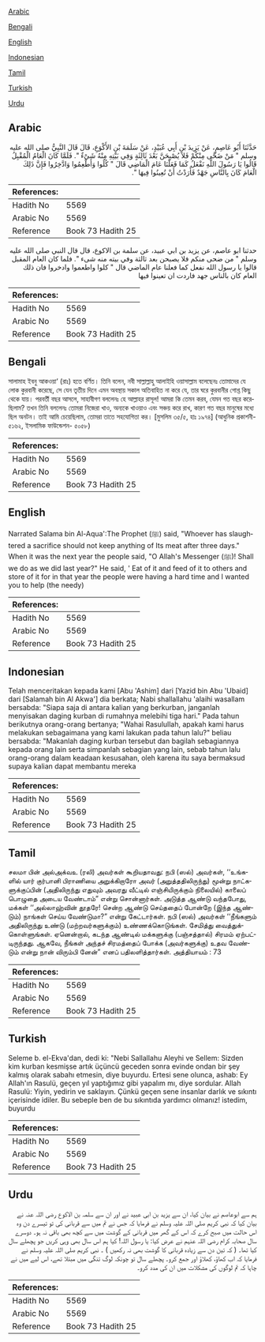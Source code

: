 [Arabic](#arabic)

[Bengali](#bengali)

[English](#english)

[Indonesian](#indonesian)

[Tamil](#tamil)

[Turkish](#turkish)

[Urdu](#urdu)

## Arabic


<div dir="rtl" lang="ar" style={{fontSize:'larger',backgroundColor:'#f8f9fa',padding:20}}>
حَدَّثَنَا أَبُو عَاصِمٍ، عَنْ يَزِيدَ بْنِ أَبِي عُبَيْدٍ، عَنْ سَلَمَةَ بْنِ الأَكْوَعِ، قَالَ قَالَ النَّبِيُّ صلى الله عليه وسلم ‏"‏ مَنْ ضَحَّى مِنْكُمْ فَلاَ يُصْبِحَنَّ بَعْدَ ثَالِثَةٍ وَفِي بَيْتِهِ مِنْهُ شَىْءٌ ‏"‏‏.‏ فَلَمَّا كَانَ الْعَامُ الْمُقْبِلُ قَالُوا يَا رَسُولَ اللَّهِ نَفْعَلُ كَمَا فَعَلْنَا عَامَ الْمَاضِي قَالَ ‏"‏ كُلُوا وَأَطْعِمُوا وَادَّخِرُوا فَإِنَّ ذَلِكَ الْعَامَ كَانَ بِالنَّاسِ جَهْدٌ فَأَرَدْتُ أَنْ تُعِينُوا فِيهَا ‏"‏‏.‏
</div>
<div style={{backgroundColor:'#f8f9fa',padding:20, marginBottom: 10}}><table> <thead> <tr> <th>References:</th> <th></th> </tr> </thead> <tbody><tr><td>Hadith No</td><td>5569</td></tr><tr><td>Arabic No</td><td>5569</td></tr><tr><td>Reference</td><td>Book 73 Hadith 25</td></tr></tbody></table></div>


<div dir="rtl" lang="ar" style={{fontSize:'larger',backgroundColor:'#f8f9fa',padding:20}}>
حدثنا ابو عاصم، عن يزيد بن ابي عبيد، عن سلمة بن الاكوع، قال قال النبي صلى الله عليه وسلم " من ضحى منكم فلا يصبحن بعد ثالثة وفي بيته منه شىء ". فلما كان العام المقبل قالوا يا رسول الله نفعل كما فعلنا عام الماضي قال " كلوا واطعموا وادخروا فان ذلك العام كان بالناس جهد فاردت ان تعينوا فيها
</div>
<div style={{backgroundColor:'#f8f9fa',padding:20, marginBottom: 10}}><table> <thead> <tr> <th>References:</th> <th></th> </tr> </thead> <tbody><tr><td>Hadith No</td><td>5569</td></tr><tr><td>Arabic No</td><td>5569</td></tr><tr><td>Reference</td><td>Book 73 Hadith 25</td></tr></tbody></table></div>

## Bengali


<div dir="ltr" lang="bn" style={{fontSize:'larger',backgroundColor:'#f8f9fa',padding:20}}>
সালামাহ ইবনু আকওয়া‘ (রাঃ) হতে বর্ণিত। তিনি বলেন, নবী সাল্লাল্লাহু আলাইহি ওয়াসাল্লাম বলেছেনঃ তোমাদের যে লোক কুরবানী করেছে, সে যেন তৃতীয় দিনে এমন অবস্থায় সকাল অতিবাহিত না করে যে, তার ঘরে কুরবানীর গোশ্ত কিছু থেকে যায়। পরবর্তী বছর আসলে, সাহাবীগণ বললেনঃ হে আল্লাহর রাসূল! আমরা কি তেমন করব, যেমন গত বছর করেছিলাম? তখন তিনি বললেনঃ তোমরা নিজেরা খাও, অন্যকে খাওয়াও এবং সঞ্চয় করে রাখ, কারণ গত বছর মানুষের মধ্যে ছিল অনটন। তাই আমি চেয়েছিলাম, তোমরা তাতে সহযোগিতা কর। [মুসলিম ৩৫/৫, হাঃ ১৯৭৪] (আধুনিক প্রকাশনী- ৫১৬২, ইসলামিক ফাউন্ডেশন- ৫০৫৮)
</div>
<div style={{backgroundColor:'#f8f9fa',padding:20, marginBottom: 10}}><table> <thead> <tr> <th>References:</th> <th></th> </tr> </thead> <tbody><tr><td>Hadith No</td><td>5569</td></tr><tr><td>Arabic No</td><td>5569</td></tr><tr><td>Reference</td><td>Book 73 Hadith 25</td></tr></tbody></table></div>

## English


<div dir="ltr" lang="en" style={{fontSize:'larger',backgroundColor:'#f8f9fa',padding:20}}>
Narrated Salama bin Al-Aqua':The Prophet (ﷺ) said, "Whoever has slaughtered a sacrifice should not keep anything of Its meat after three days." When it was the next year the people said, "O Allah's Messenger (ﷺ)! Shall we do as we did last year?" He said, ' Eat of it and feed of it to others and store of it for in that year the people were having a hard time and I wanted you to help (the needy)
</div>
<div style={{backgroundColor:'#f8f9fa',padding:20, marginBottom: 10}}><table> <thead> <tr> <th>References:</th> <th></th> </tr> </thead> <tbody><tr><td>Hadith No</td><td>5569</td></tr><tr><td>Arabic No</td><td>5569</td></tr><tr><td>Reference</td><td>Book 73 Hadith 25</td></tr></tbody></table></div>

## Indonesian


<div dir="ltr" lang="id" style={{fontSize:'larger',backgroundColor:'#f8f9fa',padding:20}}>
Telah menceritakan kepada kami [Abu 'Ashim] dari [Yazid bin Abu 'Ubaid] dari [Salamah bin Al Akwa'] dia berkata; Nabi shallallahu 'alaihi wasallam bersabda: "Siapa saja di antara kalian yang berkurban, janganlah menyisakan daging kurban di rumahnya melebihi tiga hari." Pada tahun berikutnya orang-orang bertanya; "Wahai Rasulullah, apakah kami harus melakukan sebagaimana yang kami lakukan pada tahun lalu?" beliau bersabda: "Makanlah daging kurban tersebut dan bagilah sebagiannya kepada orang lain serta simpanlah sebagian yang lain, sebab tahun lalu orang-orang dalam keadaan kesusahan, oleh karena itu saya bermaksud supaya kalian dapat membantu mereka
</div>
<div style={{backgroundColor:'#f8f9fa',padding:20, marginBottom: 10}}><table> <thead> <tr> <th>References:</th> <th></th> </tr> </thead> <tbody><tr><td>Hadith No</td><td>5569</td></tr><tr><td>Arabic No</td><td>5569</td></tr><tr><td>Reference</td><td>Book 73 Hadith 25</td></tr></tbody></table></div>

## Tamil


<div dir="ltr" lang="ta" style={{fontSize:'larger',backgroundColor:'#f8f9fa',padding:20}}>
சலமா பின் அல்அக்வஉ (ரலி) அவர்கள் கூறியதாவது: நபி (ஸல்) அவர்கள், ‘‘உங்களில் யார் குர்பானி பிராணியை அறுக்கிறாரோ அவர் (அறுத்ததிலிருந்து) மூன்று நாட்களுக்குப்பின் (அதிலிருந்து எதுவும் அவரது வீட்டில் எஞ்சியிருக்கும் நிலையில்) காலைப் பொழுதை அடைய வேண்டாம்” என்று சொன்னார்கள். அடுத்த ஆண்டு வந்தபோது, மக்கள் ‘‘அல்லாஹ்வின் தூதரே! சென்ற ஆண்டு செய்ததைப் போன்றே (இந்த ஆண்டும்) நாங்கள் செய்ய வேண்டுமா?” என்று கேட்டார்கள். நபி (ஸல்) அவர்கள் ‘‘நீங்களும் அதிலிருந்து உண்டு (மற்றவர்களுக்கும்) உண்ணக்கொடுங்கள். சேமித்து வைத்துக்கொள்ளுங்கள். ஏனென்றால், கடந்த ஆண்டில் மக்களுக்கு (பஞ்சத்தால்) சிரமம் ஏற்பட்டிருந்தது. ஆகவே, நீங்கள் அந்தச் சிரமத்தைப் போக்க (அவர்களுக்கு) உதவ வேண்டும் என்று நான் விரும்பி னேன்” எனப் பதிலளித்தார்கள். அத்தியாயம் : 73
</div>
<div style={{backgroundColor:'#f8f9fa',padding:20, marginBottom: 10}}><table> <thead> <tr> <th>References:</th> <th></th> </tr> </thead> <tbody><tr><td>Hadith No</td><td>5569</td></tr><tr><td>Arabic No</td><td>5569</td></tr><tr><td>Reference</td><td>Book 73 Hadith 25</td></tr></tbody></table></div>

## Turkish


<div dir="ltr" lang="tr" style={{fontSize:'larger',backgroundColor:'#f8f9fa',padding:20}}>
Seleme b. el-Ekva'dan, dedi ki: "Nebi Sallallahu Aleyhi ve Sellem: Sizden kim kurban kesmişse artık üçüncü geceden sonra evinde ondan bir şey kalmış olarak sabahı etmesin, diye buyurdu. Ertesi sene olunca, ashab: Ey Allah'ın Rasulü, geçen yıl yaptığımız gibi yapalım mı, diye sordular. Allah Rasulü: Yiyin, yedirin ve saklayın. Çünkü geçen sene insanlar darlık ve sıkıntı içerisinde idiler. Bu sebeple ben de bu sıkıntıda yardımcı olmanız! istedim, buyurdu
</div>
<div style={{backgroundColor:'#f8f9fa',padding:20, marginBottom: 10}}><table> <thead> <tr> <th>References:</th> <th></th> </tr> </thead> <tbody><tr><td>Hadith No</td><td>5569</td></tr><tr><td>Arabic No</td><td>5569</td></tr><tr><td>Reference</td><td>Book 73 Hadith 25</td></tr></tbody></table></div>

## Urdu


<div dir="rtl" lang="ur" style={{fontSize:'larger',backgroundColor:'#f8f9fa',padding:20}}>
ہم سے ابوعاصم نے بیان کیا، ان سے یزید بن ابی عبید نے اور ان سے سلمہ بن الاکوع رضی اللہ عنہ نے بیان کیا کہ نبی کریم صلی اللہ علیہ وسلم نے فرمایا کہ جس نے تم میں سے قربانی کی تو تیسرے دن وہ اس حالت میں صبح کرے کہ اس کے گھر میں قربانی کے گوشت میں سے کچھ بھی باقی نہ ہو۔ دوسرے سال صحابہ کرام رضی اللہ عنہم نے عرض کیا: یا رسول اللہ! کیا ہم اس سال بھی وہی کریں جو پچھلے سال کیا تھا۔ ( کہ تین دن سے زیادہ قربانی کا گوشت بھی نہ رکھیں ) ۔ نبی کریم صلی اللہ علیہ وسلم نے فرمایا کہ اب کھاؤ، کھلاؤ اور جمع کرو۔ پچھلے سال تو چونکہ لوگ تنگی میں مبتلا تھے، اس لیے میں نے چاہا کہ تم لوگوں کی مشکلات میں ان کی مدد کرو۔
</div>
<div style={{backgroundColor:'#f8f9fa',padding:20, marginBottom: 10}}><table> <thead> <tr> <th>References:</th> <th></th> </tr> </thead> <tbody><tr><td>Hadith No</td><td>5569</td></tr><tr><td>Arabic No</td><td>5569</td></tr><tr><td>Reference</td><td>Book 73 Hadith 25</td></tr></tbody></table></div>